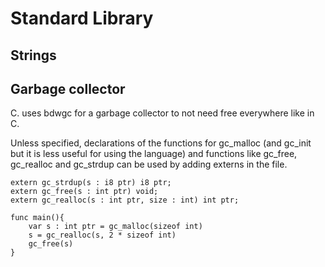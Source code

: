# Standard Library



## Strings



## Garbage collector

C. uses bdwgc for a garbage collector to not need free everywhere like in C.

Unless specified, declarations of the functions for gc_malloc (and gc_init but it is less useful for using the language) and functions like gc_free, gc_realloc and gc_strdup can be used by adding externs in the file.

```
extern gc_strdup(s : i8 ptr) i8 ptr;
extern gc_free(s : int ptr) void;
extern gc_realloc(s : int ptr, size : int) int ptr;
 
func main(){
    var s : int ptr = gc_malloc(sizeof int)
    s = gc_realloc(s, 2 * sizeof int)
    gc_free(s)    
}
```


